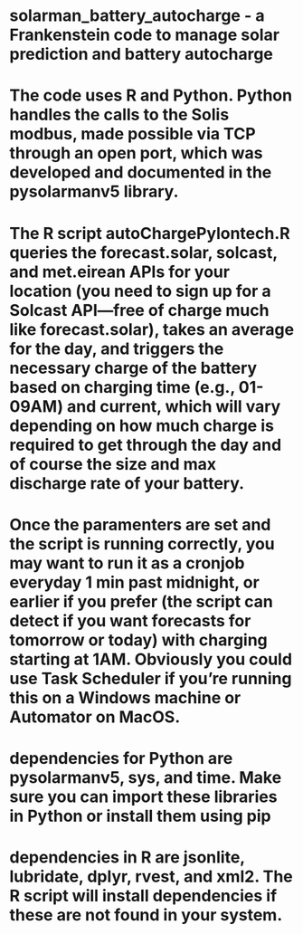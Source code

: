 # solarman_battery_autocharge - a Frankenstein code to manage solar prediction and battery autocharge

# The code uses R and Python. Python handles the calls to the Solis modbus, made possible via TCP through an open port, which was developed and documented in the pysolarmanv5 library. 

# The R script autoChargePylontech.R queries the forecast.solar, solcast, and met.eirean APIs for your location (you need to sign up for a Solcast API—free of charge much like forecast.solar), takes an average for the day, and triggers the necessary charge of the battery based on charging time (e.g., 01-09AM) and current, which will vary depending on how much charge is required to get through the day and of course the size and max discharge rate of your battery. 

# Once the paramenters are set and the script is running correctly, you may want to run it as a cronjob everyday 1 min past midnight, or earlier if you prefer (the script can detect if you want forecasts for tomorrow or today) with charging starting at 1AM. Obviously you could use Task Scheduler if you’re running this on a Windows machine or Automator on MacOS. 

# dependencies for Python are pysolarmanv5, sys, and time. Make sure you can import these libraries in Python or install them using pip

# dependencies in R are jsonlite, lubridate, dplyr, rvest, and xml2. The R script will install dependencies if these are not found in your system. 
